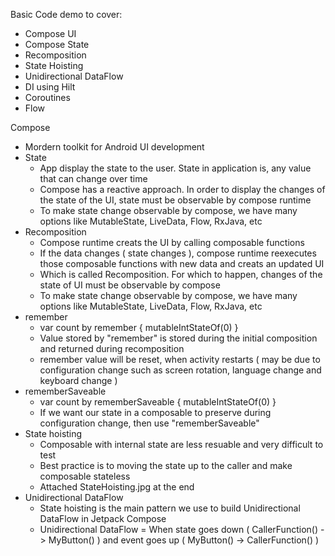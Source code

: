 Basic Code demo to cover:
* Compose UI
* Compose State
* Recomposition
* State Hoisting
* Unidirectional DataFlow
* DI using Hilt
* Coroutines
* Flow


Compose
* Mordern toolkit for Android UI development
* State
  * App display the state to the user. State in application is, any value that can change over time
  * Compose has a reactive approach. In order to display the changes of the state of the UI, state must be observable by compose runtime
  * To make state change observable by compose, we have many options like MutableState, LiveData, Flow, RxJava, etc
* Recomposition
  * Compose runtime creats the UI by calling composable functions
  * If the data changes ( state changes ), compose runtime reexecutes those composable functions with new data and creats an updated UI
  * Which is called Recomposition. For which to happen, changes of the state of UI must be observable by compose
  * To make state change observable by compose, we have many options like MutableState, LiveData, Flow, RxJava, etc
* remember
  * var count by remember { mutableIntStateOf(0) }
  * Value stored by "remember" is stored during the initial composition and returned during recomposition
  * remember value will be reset, when activity restarts ( may be due to configuration change such as screen rotation, language change and keyboard change )
* rememberSaveable
  * var count by rememberSaveable { mutableIntStateOf(0) }
  * If we want our state in a composable to preserve during configuration change, then use "rememberSaveable"
* State hoisting
  * Composable with internal state are less resuable and very difficult to test
  * Best practice is to moving the state up to the caller and make composable stateless
  * Attached StateHoisting.jpg at the end
* Unidirectional DataFlow
  * State hoisting is the main pattern we use to build Unidirectional DataFlow in Jetpack Compose
  * Unidirectional DataFlow = When state goes down ( CallerFunction() -> MyButton() ) and event goes up ( MyButton() -> CallerFunction() )

